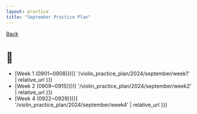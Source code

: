 ```yaml
---
layout: practice
title: "September Practice Plan"
---
```

<a href="{{ '/violin_practice_plan/2024/' | relative_url }}">Back</a>

# 🎻
- [Week 1 (0901~0908)]({{ '/violin_practice_plan/2024/september/week1' | relative_url }})
- [Week 2 (0909~0915)]({{ '/violin_practice_plan/2024/september/week2' | relative_url }})
- [Week 4 (0922~0929)]({{ '/violin_practice_plan/2024/september/week4' | relative_url }})